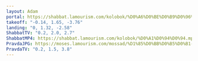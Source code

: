 ```yaml
---
layout: Adam
portal: https://shabbat.lamourism.com/kolobok/%D0%A6%D0%BE%D0%B9%D0%96%D0%AB%D0%92/%D0%9F%D1%83%D1%82%D0%B8%D0%BD%D0%92%D0%9E%D0%A0/scene.gltf
takeoff: "-0.14, 1.65, -3.76"
landing: "0, 1.32, -2.58"
ShabbatTV: "0.2, 2.0, 2.7"
ShabbatMP4: https://shabbat.lamourism.com/kolobok/%D0%A1%D0%94%D0%94.mp4
PravdaJPG: https://moses.lamourism.com/mossad/%D1%85%D0%BB%D0%B5%D0%B1-%D0%B8-%D0%B2%D0%BE%D0%BB%D1%8F.jpg
PravdaTV: "0.2, 1.5, 3.8"
---
```

